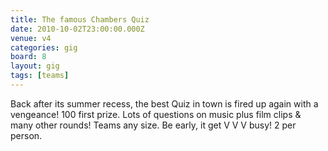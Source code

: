 ```yaml
---
title: The famous Chambers Quiz
date: 2010-10-02T23:00:00.000Z
venue: v4
categories: gig
board: 8
layout: gig
tags: [teams]
---
```

Back after its summer recess, the best Quiz in town is fired up again with a vengeance! 100 first prize. Lots of questions on music plus film clips & many other rounds! Teams any size. Be early, it get V V V busy! 2 per person.